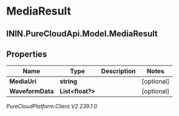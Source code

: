 # MediaResult

## ININ.PureCloudApi.Model.MediaResult

## Properties

|Name | Type | Description | Notes|
|------------ | ------------- | ------------- | -------------|
| **MediaUri** | **string** |  | [optional] |
| **WaveformData** | **List&lt;float?&gt;** |  | [optional] |



_PureCloudPlatform.Client.V2 239.1.0_
